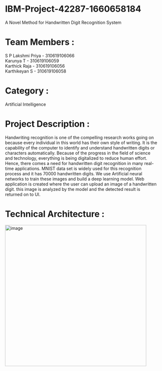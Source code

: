 # IBM-Project-42287-1660658184
A Novel Method for Handwritten Digit Recognition System

# Team Members : 
S P Lakshmi Priya   - 310619106066 <br>
Karunya T           - 310619106059 <br>
Karthick Raja       - 310619106056 <br>
Karthikeyan S       - 310619106058

# Category : 
Artificial Intelligence
# Project Description :

Handwriting recognition is one of the compelling research works going on because every individual in this world has their own style of writing. It is the capability of the computer to identify and understand handwritten digits or characters automatically. Because of the progress in the field of science and technology, everything is being digitalized to reduce human effort. Hence, there comes a need for handwritten digit recognition in many real-time applications. MNIST data set is widely used for this recognition process and it has 70000 handwritten digits. We use Artificial neural networks to train these images and build a deep learning model. Web application is created where the user can upload an image of a handwritten digit. this image is analyzed by the model and the detected result is returned on to UI.

# Technical Architecture :

<img width="464" alt="image" src="https://user-images.githubusercontent.com/113275883/200172124-c48a7408-c230-4581-b665-3ab7dfbf2dc6.png">
